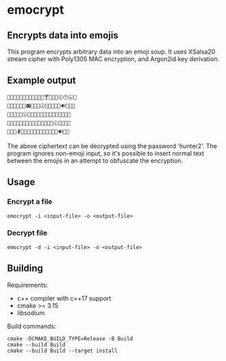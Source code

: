 # emocrypt

## Encrypts data into emojis

This program encrypts arbitrary data into an emoji soup.
It uses XSalsa20 stream cipher with Poly1305 MAC encryption, and Argon2id key derivation.

## Example output

```
📓🎴🌁🏪😮🍈💓💀🈲🔼🐸🏡🍸💞🎢🌝🕦🕚🕣📢
🎄🙈📘🚜🍦🔚📻👬🐃🆘🕜🎰🍖💔🌔🎽🔊🎆📩🍵
🐥👝🆔📏🙌🕣🐆💦🎳📘🚪🙉🎪🚯😁💂🐃🍞⛲🍡
🍥👬🏫🏥👗👱🐥😽💝🆕🈵🌽🍒📙🐰🕥😇🔎🍹🍩
📡😱👔🏂🎐🚮🎅🔡🎻🚜🐚📳🍉👿📡🍅🔊😃👃
```

The above ciphertext can be decrypted using the password 'hunter2'.
The program ignores non-emoji input, so it's possible to insert normal text between the emojis in an attempt to obfuscate the encryption.

## Usage

### Encrypt a file

```
emocrypt -i <input-file> -o <output-file>
```

### Decrypt file

```
emocrypt -d -i <input-file> -o <output-file>
```

## Building

Requirements:

- c++ compiler with c++17 support
- cmake >= 3.15
- libsodium

Build commands:

```
cmake -DCMAKE_BUILD_TYPE=Release -B Build
cmake --build Build
cmake --build Build --target install
```

